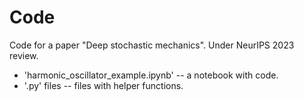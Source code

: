 # Code
Code for a paper "Deep stochastic mechanics". Under NeurIPS 2023 review.

* 'harmonic_oscillator_example.ipynb' -- a notebook with code.
* '.py' files -- files with helper functions.
